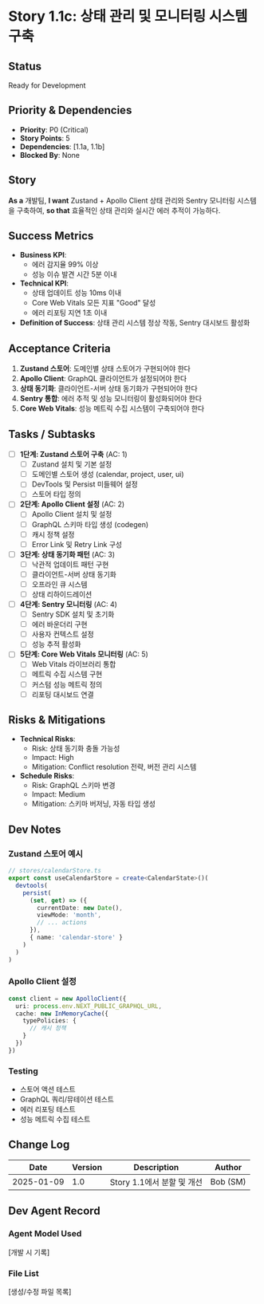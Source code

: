 # Story 1.1c: 상태 관리 및 모니터링 시스템 구축

## Status
Ready for Development

## Priority & Dependencies
- **Priority**: P0 (Critical)
- **Story Points**: 5
- **Dependencies**: [1.1a, 1.1b]
- **Blocked By**: None

## Story
**As a** 개발팀,
**I want** Zustand + Apollo Client 상태 관리와 Sentry 모니터링 시스템을 구축하여,
**so that** 효율적인 상태 관리와 실시간 에러 추적이 가능하다.

## Success Metrics
- **Business KPI**: 
  - 에러 감지율 99% 이상
  - 성능 이슈 발견 시간 5분 이내
- **Technical KPI**:
  - 상태 업데이트 성능 10ms 이내
  - Core Web Vitals 모든 지표 "Good" 달성
  - 에러 리포팅 지연 1초 이내
- **Definition of Success**: 상태 관리 시스템 정상 작동, Sentry 대시보드 활성화

## Acceptance Criteria
1. **Zustand 스토어**: 도메인별 상태 스토어가 구현되어야 한다
2. **Apollo Client**: GraphQL 클라이언트가 설정되어야 한다
3. **상태 동기화**: 클라이언트-서버 상태 동기화가 구현되어야 한다
4. **Sentry 통합**: 에러 추적 및 성능 모니터링이 활성화되어야 한다
5. **Core Web Vitals**: 성능 메트릭 수집 시스템이 구축되어야 한다

## Tasks / Subtasks
- [ ] **1단계: Zustand 스토어 구축** (AC: 1)
  - [ ] Zustand 설치 및 기본 설정
  - [ ] 도메인별 스토어 생성 (calendar, project, user, ui)
  - [ ] DevTools 및 Persist 미들웨어 설정
  - [ ] 스토어 타입 정의

- [ ] **2단계: Apollo Client 설정** (AC: 2)
  - [ ] Apollo Client 설치 및 설정
  - [ ] GraphQL 스키마 타입 생성 (codegen)
  - [ ] 캐시 정책 설정
  - [ ] Error Link 및 Retry Link 구성

- [ ] **3단계: 상태 동기화 패턴** (AC: 3)
  - [ ] 낙관적 업데이트 패턴 구현
  - [ ] 클라이언트-서버 상태 동기화
  - [ ] 오프라인 큐 시스템
  - [ ] 상태 리하이드레이션

- [ ] **4단계: Sentry 모니터링** (AC: 4)
  - [ ] Sentry SDK 설치 및 초기화
  - [ ] 에러 바운더리 구현
  - [ ] 사용자 컨텍스트 설정
  - [ ] 성능 추적 활성화

- [ ] **5단계: Core Web Vitals 모니터링** (AC: 5)
  - [ ] Web Vitals 라이브러리 통합
  - [ ] 메트릭 수집 시스템 구현
  - [ ] 커스텀 성능 메트릭 정의
  - [ ] 리포팅 대시보드 연결

## Risks & Mitigations
- **Technical Risks**: 
  - Risk: 상태 동기화 충돌 가능성
  - Impact: High
  - Mitigation: Conflict resolution 전략, 버전 관리 시스템
- **Schedule Risks**:
  - Risk: GraphQL 스키마 변경
  - Impact: Medium
  - Mitigation: 스키마 버저닝, 자동 타입 생성

## Dev Notes
### Zustand 스토어 예시
```typescript
// stores/calendarStore.ts
export const useCalendarStore = create<CalendarState>()(
  devtools(
    persist(
      (set, get) => ({
        currentDate: new Date(),
        viewMode: 'month',
        // ... actions
      }),
      { name: 'calendar-store' }
    )
  )
)
```

### Apollo Client 설정
```typescript
const client = new ApolloClient({
  uri: process.env.NEXT_PUBLIC_GRAPHQL_URL,
  cache: new InMemoryCache({
    typePolicies: {
      // 캐시 정책
    }
  })
})
```

### Testing
- 스토어 액션 테스트
- GraphQL 쿼리/뮤테이션 테스트
- 에러 리포팅 테스트
- 성능 메트릭 수집 테스트

## Change Log
| Date | Version | Description | Author |
|------|---------|-------------|--------|
| 2025-01-09 | 1.0 | Story 1.1에서 분할 및 개선 | Bob (SM) |

## Dev Agent Record
### Agent Model Used
[개발 시 기록]

### File List
[생성/수정 파일 목록]